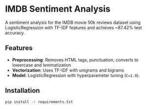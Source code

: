 # IMDB Sentiment Analysis
A sentiment analysis for the IMDB movie 50k reviews dataset using LogisticRegression with TF-IDF features and achieves ~87.42% test accuracy.

## Features
- **Preprocessing**: Removes HTML tags, punctuation, converts to lowercase and lemmatization 
- **Vectorization**: Uses TF-IDF with unigrams and bigrams 
- **Model**: LogisticRegression with hyperparameter tuning (`C=1.9`).

## Installation
```bash
pip install -r requirements.txt